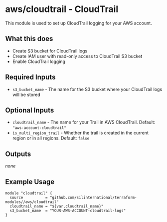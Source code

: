 # aws/cloudtrail - CloudTrail
This module is used to set up CloudTrail logging for your AWS account.

## What this does

 - Create S3 bucket for CloudTrail logs
 - Create IAM user with read-only access to CloudTrail S3 bucket
 - Enable CloudTrail logging

## Required Inputs

- `s3_bucket_name` - The name for the S3 bucket where your CloudTrail logs will be stored

## Optional Inputs

- `cloudtrail_name` - The name for your Trail in AWS CloudTrail. Default: `"aws-account-cloudtrail"`
- `is_multi_region_trail` - Whether the trail is created in the current region or in all regions. Default: `false`

## Outputs

_none_

## Example Usage

```hcl
module "cloudtrail" {
  source          = "github.com/silinternational/terraform-modules//aws/cloudtrail"
  cloudtrail_name = "${var.cloudtrail_name}"
  s3_bucket_name  = "YOUR-AWS-ACCOUNT-cloudtrail-logs"
}
```
